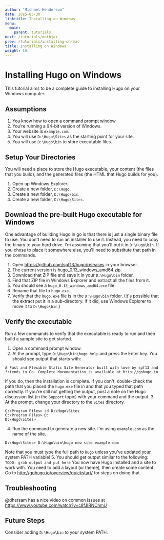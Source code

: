 ```yaml
---
author: "Michael Henderson"
date: 2015-03-30
linktitle: Installing on Windows
menu:
  main:
    parent: tutorials
next: /tutorials/mathjax
prev: /tutorials/installing-on-mac
title: Installing on Windows
weight: 10
---
```


# Installing Hugo on Windows

This tutorial aims to be a complete guide to installing Hugo on your Windows computer.

## Assumptions

1. You know how to open a command prompt window.
2. You're running a 64-bit version of Windows.
3. Your website is `example.com`.
4. You will use `D:\Hugo\Sites` as the starting point for your site.
5. You will use `D:\Hugo\bin` to store executable files.

## Setup Your Directories

You will need a place to store the Hugo executable, your content (the files that you build), and the generated files (the HTML that Hugo builds for you).

1. Open up Windows Explorer.
2. Create a new folder, `D:\Hugo`.
3. Create a new folder, `D:\Hugo\bin`.
4. Create a new folder, `D:\Hugo\Sites`.

## Download the pre-built Hugo executable for Windows

One advantage of building Hugo in go is that there is just a single binary file to use. You don't need to run an installer to use it. Instead, you need to copy the binary to your hard drive. I'm assuming that you'll put it in `D:\Hugo\bin`. If you chose to place it somewhere else, you'll need to substitute that path in the commands.

1. Open https://github.com/spf13/hugo/releases in your browser.
2. The current version is hugo_0.13_windows_amd64.zip.
3. Download that ZIP file and save it in your `D:\Hugo\bin` folder.
4. Find that ZIP file in Windows Explorer and extract all the files from it.
5. You should see a `hugo_0.13_windows_amd64.exe` file.
6. Rename that file to `hugo.exe`.
7. Verify that the `hugo.exe` file is in the `D:\Hugo\bin` folder. (It's possible that the extract put it in a sub-directory. If it did, use Windows Explorer to move it to `D:\Hugo\bin`.)

## Verify the executable

Run a few commands to verify that the executable is ready to run and then build a sample site to get started.

1. Open a command prompt window.
2. At the prompt, type `D:\Hugo\bin\hugo help` and press the Enter key. You should see output that starts with:
```
A Fast and Flexible Static Site Generator built with love by spf13 and friends in Go. Complete documentation is available at http://gohugo.io
```
If you do, then the installation is complete. If you don't, double-check the path that you placed the `hugo.exe` file in and that you typed that path correctly. If you're still not getting the output, post a note on the Hugo discussion list (in the `Support` topic) with your command and the output.
3. At the prompt, change your directory to the `Sites` directory.
```
C:\Program Files> cd D:\Hugo\Sites
C:\Program Files> D:
D:\Hugo\Sites>
```
4. Run the command to generate a new site. I'm using `example.com` as the name of the site.
```
D:\Hugo\Sites> D:\Hugo\bin\hugo new site example.com
```
Note that you must type the full path to `hugo` unless you've updated your system PATH variable!
5. You should get output similar to the following: `TODO: grab output and put here` You now have Hugo installed and a site to work with. You need to add a layout (or theme), then create some content. Go to http://gohugo.io/overview/quickstart/ for steps on doing that.

## Troubleshooting

@dhersam has a nice video on common issues at https://www.youtube.com/watch?v=c8fJIRNChmU

## Future Steps

Consider adding `D:\Hugo\bin` to your system PATH.

